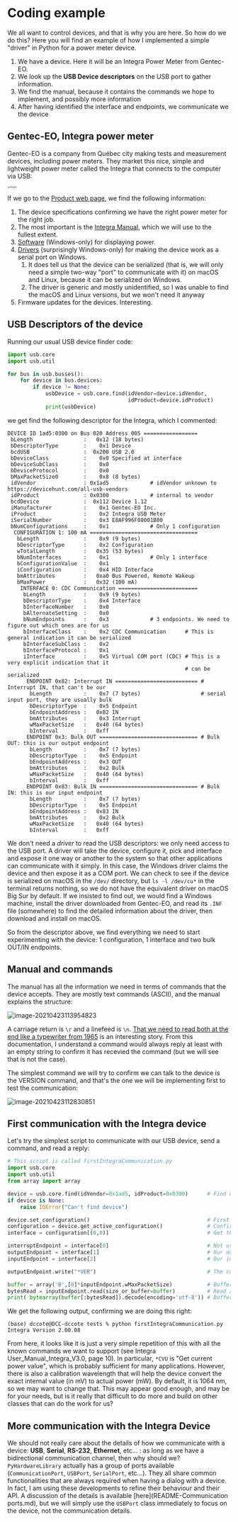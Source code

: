 # Coding example

We all want to control devices, and that is why you are here. So how do we do this? Here you will find an example of how I implemented a simple "driver" in Python for a power meter device.

1. We have a device.  Here it will be an Integra Power Meter from Gentec-EO.
2. We look up the **USB Device descriptors** on the USB port to gather information.
3. We find the manual, because it contains the commands we hope to implement, and possibly more information
4. After having identified the interface and endpoints, we communicate we the device



## Gentec-EO, Integra power meter

Gentec-EO is a company from Québec city making tests and measurement devices, including power meters. They market this nice, simple and lightweight power meter called the Integra that connects to the computer via USB:

<img src="README.assets/integra.png" alt="integra" style="zoom:33%;" />

If we go to the [Product web page](https://www.gentec-eo.com/products/up19k-15s-h5-d0), we find the following information:

1. The device specifications confirming we have the right power meter for the right job.
2. The most important is the [Integra Manual](https://downloads.gentec-eo.com/prod/48fcf131/203008-Manual-Integra-V3.3.pdf), which we will use to the fullest extent.
3. [Software](https://downloads.gentec-eo.com/prod/694fceed/PC-Gentec-EO-V2.01.12.exe) (Windows-only) for displaying power.
4. [Drivers](https://downloads.gentec-eo.com/prod/15d21605/Gentec-EO-Drivers-V2.00.00.exe) (surprisingly Windows-only) for making the device work as a serial port on Windows.
   1. It does tell us that the device can be serialized (that is, we will only need a simple two-way "port" to communicate with it) on macOS and Linux, because it can be serialized on Windows.
   2. The driver is generic and mostly unidentified, so I was unable to find the macOS and Linux versions, but we won't need it anyway
5. Firmware updates for the devices.  Interesting.

## USB Descriptors of the device

Running our usual USB device finder code:

```python
import usb.core
import usb.util

for bus in usb.busses():
    for device in bus.devices:
        if device != None:
            usbDevice = usb.core.find(idVendor=device.idVendor, 
                                      idProduct=device.idProduct)
            print(usbDevice)

```

we get find the following descriptor for the Integra, which I commented:

```shell
DEVICE ID 1ad5:0300 on Bus 020 Address 005 =================
 bLength                :   0x12 (18 bytes)
 bDescriptorType        :    0x1 Device
 bcdUSB                 :  0x200 USB 2.0
 bDeviceClass           :    0x0 Specified at interface
 bDeviceSubClass        :    0x0
 bDeviceProtocol        :    0x0
 bMaxPacketSize0        :    0x8 (8 bytes)
 idVendor               : 0x1ad5             # idVendor unknown to https://devicehunt.com/all-usb-vendors
 idProduct              : 0x0300             # internal to vendor
 bcdDevice              :  0x112 Device 1.12
 iManufacturer          :    0x1 Gentec-EO Inc.            
 iProduct               :    0x2 Integra USB Meter
 iSerialNumber          :    0x3 E8AF996F08001B00
 bNumConfigurations     :    0x1             # Only 1 configuration
  CONFIGURATION 1: 100 mA ==================================
   bLength              :    0x9 (9 bytes)
   bDescriptorType      :    0x2 Configuration
   wTotalLength         :   0x35 (53 bytes)
   bNumInterfaces       :    0x1             # Only 1 interface
   bConfigurationValue  :    0x1
   iConfiguration       :    0x4 HID Interface
   bmAttributes         :   0xa0 Bus Powered, Remote Wakeup
   bMaxPower            :   0x32 (100 mA)
    INTERFACE 0: CDC Communication =========================
     bLength            :    0x9 (9 bytes)
     bDescriptorType    :    0x4 Interface
     bInterfaceNumber   :    0x0
     bAlternateSetting  :    0x0
     bNumEndpoints      :    0x3             # 3 endpoints. We need to figure out which ones are for us
     bInterfaceClass    :    0x2 CDC Communication      # This is general indication it can be serialized
     bInterfaceSubClass :    0x2
     bInterfaceProtocol :    0x1
     iInterface         :    0x5 Virtual COM port (CDC) # This is a very explicit indication that it 
                                                        # can be serialized
      ENDPOINT 0x82: Interrupt IN ========================== # Interrupt IN, that can't be our 
       bLength          :    0x7 (7 bytes)                   # serial input port, they are usually bulk
       bDescriptorType  :    0x5 Endpoint
       bEndpointAddress :   0x82 IN
       bmAttributes     :    0x3 Interrupt
       wMaxPacketSize   :   0x40 (64 bytes)
       bInterval        :   0xff
      ENDPOINT 0x3: Bulk OUT =============================== # Bulk OUT: this is our output endpoint
       bLength          :    0x7 (7 bytes)
       bDescriptorType  :    0x5 Endpoint
       bEndpointAddress :    0x3 OUT
       bmAttributes     :    0x2 Bulk
       wMaxPacketSize   :   0x40 (64 bytes)
       bInterval        :   0xff
      ENDPOINT 0x83: Bulk IN =============================== # Bulk IN: this is our input endpoint
       bLength          :    0x7 (7 bytes)
       bDescriptorType  :    0x5 Endpoint
       bEndpointAddress :   0x83 IN
       bmAttributes     :    0x2 Bulk
       wMaxPacketSize   :   0x40 (64 bytes)
       bInterval        :   0xff

```

We don't need a *driver* to read the USB descriptors: we only need access to the USB port. A driver will take the device, configure it, pick and interface and expose it one way or another to the system so that other applications can communicate with it simply.  In this case, the Windows driver claims the device and then expose it as a COM port. We can check to see if the device is serialized on macOS in the `/dev/` directory, but `ls -l /dev/cu*` in the terminal returns nothing, so we do not have the equivalent driver on macOS Big Sur by default. If we insisted to find out, we would find a Windows machine, install the driver downloaded from Gentec-EO, and read its `.INF` file (somewhere) to find the detailed information about the driver, then download and install on macOS.

So from the descriptor above, we find everything we need to start experimenting with the device: 1 configuration, 1 interface and two bulk OUT/IN endpoints.

## Manual and commands

The manual has all the information we need in terms of commands that the device accepts.  They are mostly text commands (ASCII), and the manual explains the structure:

![image-20210423113954823](README.assets/image-20210423113954823.png)

A carriage return is `\r` and a linefeed is `\n`.  [That we need to read both at the end like a typewriter from 1965](https://www.hanselman.com/blog/carriage-returns-and-line-feeds-will-ultimately-bite-you-some-git-tips) is an interesting story. From this documentation, I understand a command would always reply at least with an empty string to confirm it has recevied the command (but we will see that is not the case).

  The simplest command we will try to confirm we can talk to the device is the VERSION command, and that's the one we will be implementing first to test the communication:

![image-20210423112830851](README.assets/image-20210423112830851.png)

## First communication with the Integra device

Let's try the simplest script to communicate with our USB device, send a command, and read a reply:

```python
# This script is called firstIntegraCommunication.py
import usb.core
import usb.util
from array import array 

device = usb.core.find(idVendor=0x1ad5, idProduct=0x0300)      # Find our device
if device is None:
    raise IOError("Can't find device")

device.set_configuration()                                     # First (and only) configuration
configuration = device.get_active_configuration()              # Confirm configuration
interface = configuration[(0,0)]                               # Get the first interface, no alternate

interruptEndpoint = interface[0]                               # Not useful
outputEndpoint = interface[1]                                  # Our output bulk OUT
inputEndpoint = interface[2]                                   # Our input bulk IN

outputEndpoint.write("*VER")                                   # The command, no '\r' or '\n'

buffer = array('B',[0]*inputEndpoint.wMaxPacketSize)           # Buffer with maximum size
bytesRead = inputEndpoint.read(size_or_buffer=buffer)          # Read and get number of bytes read
print( bytearray(buffer[:bytesRead]).decode(encoding='utf-8')) # Buffer is not resized, we do it ourselves
```

We get the following output, confirming we are doing this right:

```shell
(base) dccote@DCC-dccote tests % python firstIntegraCommunication.py
Integra Version 2.00.08
```

From here, it looks like it is just a very simple repetition of this with all the known commands we want to support (see Integra User_Manual_Integra_V3.0, page 10). In particular, `*CVU` is "Get current power value", which is probably sufficient for many applications. However, there is also a calibration wavelength that will help the device convert the exact internal value (in mV) to actual power (mW). By default, it is 1064 nm, so we may want to change that. This may appear good enough, and may be for your needs, but is it really that difficult to do more and build on other classes that can do the work for us?

## More communication with the Integra Device

We should not really care about the details of how we communicate with a device: **USB**, **Serial**, **RS-232**, **Ethernet**, etc... : as long as we have a bidirectional communication channel, then why should we? `PyHardwareLibrary` actually has a group of ports available (`CommunicationPort`, `USBPort`, `SerialPort`, etc...). They all share common functionalities that are always required when having a dialog with a device. In fact, I am using these developments to refine their behaviour and their API. A discussion of the details is available [here](README-Communication ports.md), but we will simply use the `USBPort` class immediately to focus on the device, not the communication details.






